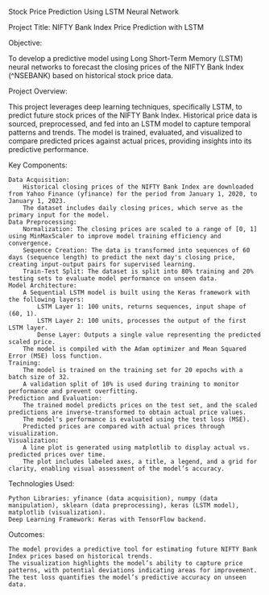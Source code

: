 Stock Price Prediction Using LSTM Neural Network

Project Title: NIFTY Bank Index Price Prediction with LSTM

Objective:

To develop a predictive model using Long Short-Term Memory (LSTM) neural networks to forecast the closing prices of the NIFTY Bank Index (^NSEBANK) based on historical stock price data.

Project Overview:

This project leverages deep learning techniques, specifically LSTM, to predict future stock prices of the NIFTY Bank Index. Historical price data is sourced, preprocessed, and fed into an LSTM model to capture temporal patterns and trends. The model is trained, evaluated, and visualized to compare predicted prices against actual prices, providing insights into its predictive performance.

Key Components:

    Data Acquisition:
        Historical closing prices of the NIFTY Bank Index are downloaded from Yahoo Finance (yfinance) for the period from January 1, 2020, to January 1, 2023.
        The dataset includes daily closing prices, which serve as the primary input for the model.
    Data Preprocessing:
        Normalization: The closing prices are scaled to a range of [0, 1] using MinMaxScaler to improve model training efficiency and convergence.
        Sequence Creation: The data is transformed into sequences of 60 days (sequence length) to predict the next day's closing price, creating input-output pairs for supervised learning.
        Train-Test Split: The dataset is split into 80% training and 20% testing sets to evaluate model performance on unseen data.
    Model Architecture:
        A Sequential LSTM model is built using the Keras framework with the following layers:
            LSTM Layer 1: 100 units, returns sequences, input shape of (60, 1).
            LSTM Layer 2: 100 units, processes the output of the first LSTM layer.
            Dense Layer: Outputs a single value representing the predicted scaled price.
        The model is compiled with the Adam optimizer and Mean Squared Error (MSE) loss function.
    Training:
        The model is trained on the training set for 20 epochs with a batch size of 32.
        A validation split of 10% is used during training to monitor performance and prevent overfitting.
    Prediction and Evaluation:
        The trained model predicts prices on the test set, and the scaled predictions are inverse-transformed to obtain actual price values.
        The model's performance is evaluated using the test loss (MSE).
        Predicted prices are compared with actual prices through visualization.
    Visualization:
        A line plot is generated using matplotlib to display actual vs. predicted prices over time.
        The plot includes labeled axes, a title, a legend, and a grid for clarity, enabling visual assessment of the model’s accuracy.

Technologies Used:

    Python Libraries: yfinance (data acquisition), numpy (data manipulation), sklearn (data preprocessing), keras (LSTM model), matplotlib (visualization).
    Deep Learning Framework: Keras with TensorFlow backend.

Outcomes:

    The model provides a predictive tool for estimating future NIFTY Bank Index prices based on historical trends.
    The visualization highlights the model’s ability to capture price patterns, with potential deviations indicating areas for improvement.
    The test loss quantifies the model’s predictive accuracy on unseen data.

